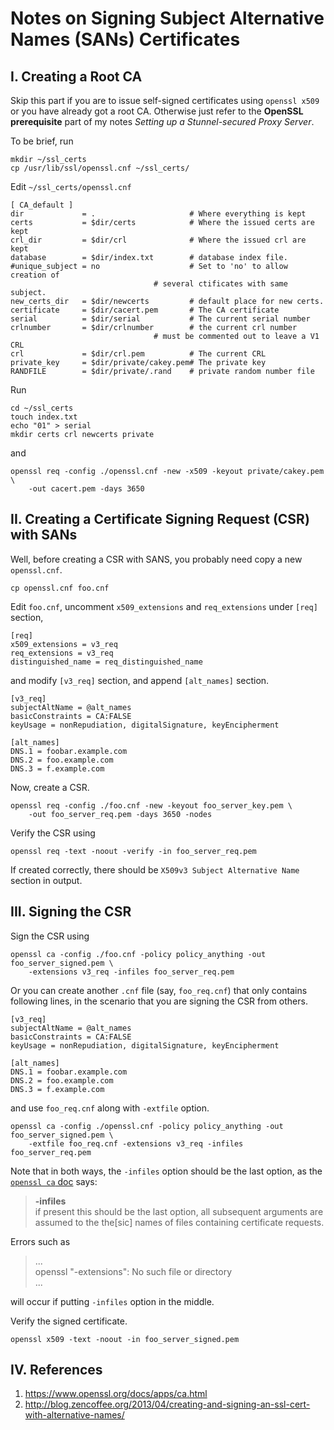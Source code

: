Notes on Signing Subject Alternative Names (SANs) Certificates
===============================================================

I. Creating a Root CA
---------------------

Skip this part if you are to issue self-signed certificates using `openssl x509` or you have already got a root CA. Otherwise just refer to the __OpenSSL prerequisite__ part of my notes _Setting up a Stunnel-secured Proxy Server_.

To be brief, run 

    mkdir ~/ssl_certs
    cp /usr/lib/ssl/openssl.cnf ~/ssl_certs/

Edit `~/ssl_certs/openssl.cnf`

    [ CA_default ]
    dir             = .                     # Where everything is kept
    certs           = $dir/certs            # Where the issued certs are kept
    crl_dir         = $dir/crl              # Where the issued crl are kept
    database        = $dir/index.txt        # database index file.
    #unique_subject = no                    # Set to 'no' to allow creation of
                                    # several ctificates with same subject.
    new_certs_dir   = $dir/newcerts         # default place for new certs.
    certificate     = $dir/cacert.pem       # The CA certificate
    serial          = $dir/serial           # The current serial number
    crlnumber       = $dir/crlnumber        # the current crl number
                                    # must be commented out to leave a V1 CRL
    crl             = $dir/crl.pem          # The current CRL
    private_key     = $dir/private/cakey.pem# The private key
    RANDFILE        = $dir/private/.rand    # private random number file

Run

    cd ~/ssl_certs
    touch index.txt
    echo "01" > serial
    mkdir certs crl newcerts private

and

    openssl req -config ./openssl.cnf -new -x509 -keyout private/cakey.pem \
        -out cacert.pem -days 3650
    

II. Creating a Certificate Signing Request (CSR) with SANs
----------------------------------------------------------

Well, before creating a CSR with SANS, you probably need copy a new `openssl.cnf`.

    cp openssl.cnf foo.cnf
    
Edit `foo.cnf`, uncomment `x509_extensions` and `req_extensions` under `[req]` section,

    [req]
    x509_extensions = v3_req
    req_extensions = v3_req
    distinguished_name = req_distinguished_name

and modify `[v3_req]` section, and append `[alt_names]` section.

    [v3_req]
    subjectAltName = @alt_names
    basicConstraints = CA:FALSE
    keyUsage = nonRepudiation, digitalSignature, keyEncipherment

    [alt_names]
    DNS.1 = foobar.example.com
    DNS.2 = foo.example.com
    DNS.3 = f.example.com

Now, create a CSR.

    openssl req -config ./foo.cnf -new -keyout foo_server_key.pem \
        -out foo_server_req.pem -days 3650 -nodes

Verify the CSR using 

    openssl req -text -noout -verify -in foo_server_req.pem
    
If created correctly, there should be `X509v3 Subject Alternative Name` section in output.


III. Signing the CSR
--------------------

Sign the CSR using

    openssl ca -config ./foo.cnf -policy policy_anything -out foo_server_signed.pem \
        -extensions v3_req -infiles foo_server_req.pem 

Or you can create another `.cnf` file (say, `foo_req.cnf`) that only contains following lines, in the scenario that you are signing the CSR from others. 

    [v3_req]
    subjectAltName = @alt_names
    basicConstraints = CA:FALSE
    keyUsage = nonRepudiation, digitalSignature, keyEncipherment

    [alt_names]
    DNS.1 = foobar.example.com
    DNS.2 = foo.example.com
    DNS.3 = f.example.com

and use `foo_req.cnf` along with `-extfile` option. 

    openssl ca -config ./openssl.cnf -policy policy_anything -out foo_server_signed.pem \
        -extfile foo_req.cnf -extensions v3_req -infiles foo_server_req.pem  

Note that in both ways, the `-infiles` option should be the last option, as the [`openssl ca` doc][1] says:

> __-infiles__   
>    if present this should be the last option, all subsequent arguments are assumed to the the[sic] names of files containing certificate requests.

Errors such as 

> ...  
> openssl "-extensions": No such file or directory   
> ...   

will occur if putting `-infiles` option in the middle.

Verify the signed certificate.

    openssl x509 -text -noout -in foo_server_signed.pem


IV. References
--------------

1. <https://www.openssl.org/docs/apps/ca.html>
2. <http://blog.zencoffee.org/2013/04/creating-and-signing-an-ssl-cert-with-alternative-names/>

[1]: https://www.openssl.org/docs/apps/ca.html






